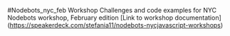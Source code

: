 #Nodebots_nyc_feb Workshop
Challenges and code examples for NYC Nodebots workshop, February edition
[Link to workshop documentation]
(https://speakerdeck.com/stefania11/nodebots-nycjavascript-workshops)
